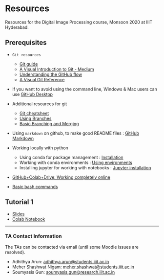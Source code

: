 # Resources
Resources for the Digital Image Processing course, Monsoon 2020 at IIIT Hyderabad.

## Prerequisites
- `Git resources`
  - [Git guide](https://rogerdudler.github.io/git-guide/) 
  - [A Visual Introduction to Git - Medium](https://medium.com/@ashk3l/a-visual-introduction-to-git-9fdca5d3b43a)
  - [Understanding the GitHub flow](https://guides.github.com/introduction/flow/)
  - [A Visual Git Reference](https://marklodato.github.io/visual-git-guide/index-en.html)
- If you want to avoid using the command line, Windows & Mac users can use [GitHub Desktop](https://desktop.github.com/)
- Additional resources for git
    - [Git cheatsheet](https://education.github.com/git-cheat-sheet-education.pdf)
    - [Using Branches](https://www.atlassian.com/git/tutorials/using-branches)
    - [Basic Branching and Merging](https://git-scm.com/book/en/v2/Git-Branching-Basic-Branching-and-Merging)
 
- Using `markdown` on github, to make good README files : [GitHub Markdown](https://docs.github.com/en/github/writing-on-github/about-writing-and-formatting-on-github)

- Working locally with python
  - Using conda for package management : [Installation](https://docs.conda.io/projects/conda/en/latest/user-guide/install/index.html)
  - Working with conda environments : [Using environments](https://uoa-eresearch.github.io/eresearch-cookbook/recipe/2014/11/20/conda/)
  - Installing jupyter for working with notebooks : [Jupyter installation](https://jupyter.org/install)

- [GitHub+Colab+Drive: Working completely online](https://towardsdatascience.com/google-drive-google-colab-github-dont-just-read-do-it-5554d5824228)

- [Basic bash commands](https://www.geeksforgeeks.org/basic-shell-commands-in-linux/)

## Tutorial 1 
- [Slides](https://iiitaphyd-my.sharepoint.com/:p:/g/personal/meher_shashwat_students_iiit_ac_in/ETPhm14OXkdAvXWxVQjeyW8BbpWrJp5-KYKgBSTp4zykRQ?e=Nq69Ac)
- [Colab Notebook](https://colab.research.google.com/drive/1twvFDanK_XRMwxp_7mHF6FIOYUf-f627?usp=sharing)

---
### TA Contact Information
The TAs can be contacted via email (until some Moodle issues are resolved).
- Adhithya Arun: adhithya.arun@students.iiit.ac.in
- Meher Shashwat Nigam: meher.shashwat@students.iiit.ac.in
- Soumyasis Gun: soumyasis.gun@research.iiit.ac.in
